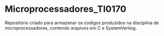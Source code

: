 # Microprocessadores_TI0170
Repositório criado para armazenar os codigos produzidos na disciplina de microprocessadores, contendo arquivos em C e SystemVerilog.
